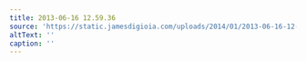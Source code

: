 ```yaml
---
title: 2013-06-16 12.59.36
source: 'https://static.jamesdigioia.com/uploads/2014/01/2013-06-16-12-59-36-scaled.jpg'
altText: ''
caption: ''
---
```


